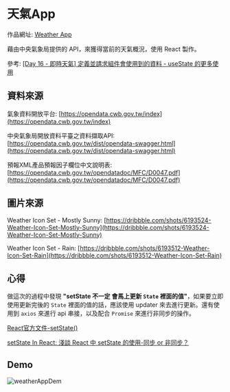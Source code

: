 # 天氣App

作品網址: [Weather App](https://aleetsaiya.github.io/WeatherApp/)

藉由中央氣象局提供的 API，來獲得當前的天氣概況，使用 React 製作。

參考: [[Day 16 - 即時天氣] 定義並請求組件會使用到的資料 - useState 的更多使用](https://ithelp.ithome.com.tw/articles/10224031)

## 資料來源
氣象資料開放平台: [https://opendata.cwb.gov.tw/index](https://opendata.cwb.gov.tw/index)

中央氣象局開放資料平臺之資料擷取API: [https://opendata.cwb.gov.tw/dist/opendata-swagger.html](https://opendata.cwb.gov.tw/dist/opendata-swagger.html)

預報XML產品預報因子欄位中文說明表: [https://opendata.cwb.gov.tw/opendatadoc/MFC/D0047.pdf](https://opendata.cwb.gov.tw/opendatadoc/MFC/D0047.pdf)

## 圖片來源
Weather Icon Set - Mostly Sunny: [https://dribbble.com/shots/6193524-Weather-Icon-Set-Mostly-Sunny](https://dribbble.com/shots/6193524-Weather-Icon-Set-Mostly-Sunny)

Weather Icon Set - Rain: [https://dribbble.com/shots/6193512-Weather-Icon-Set-Rain](https://dribbble.com/shots/6193512-Weather-Icon-Set-Rain)

## 心得
做這次的過程中發現 **"setState 不一定 會馬上更新 `State` 裡面的值"**，如果要立即使用更新完後的 `State` 裡面的值的話，應該使用 updater 來去進行更新。還有使用到 `axios` 來進行 api 串接，以及配合 `Promise` 來進行非同步的操作。

[React官方文件-setState()](https://zh-hant.reactjs.org/docs/react-component.html#setstate)

[setState In React: 淺談 React 中 setState 的使用-同步 or 非同步？](https://medium.com/@brianwu291/learn-basic-react-setstate-function-2aec5018a38a)

## Demo
![weatherAppDem](https://user-images.githubusercontent.com/67775387/142134521-52fe2ad9-b430-4d37-a88f-e7dd4d2e024b.png)

